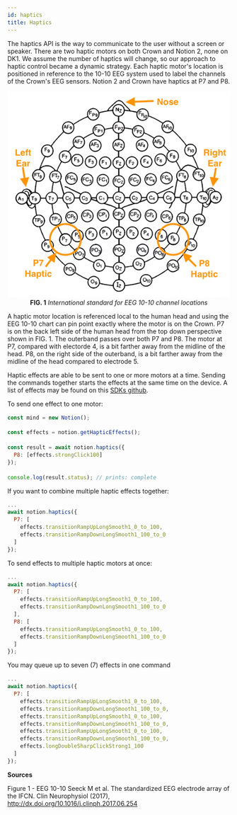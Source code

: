 ```yaml
---
id: haptics
title: Haptics
---
```


The haptics API is the way to communicate to the user without a screen or speaker. There are two haptic motors on both Crown and Notion 2, none on DK1. We assume the number of haptics will change, so our approach to haptic control became a dynamic strategy. Each haptic motor's location is positioned in reference to the 10-10 EEG system used to label the channels of the Crown's EEG sensors. Notion 2 and Crown have haptics at P7 and P8.

<p align="center">
  <img alt="EEG-10-10" src="../assets/images/api/eeg-10-10.png">
  <b>FIG. 1</b><i> International standard for EEG 10-10 channel locations</i>
</p>

A haptic motor location is referenced local to the human head and using the EEG 10-10 chart can pin point exactly where the motor is on the Crown. P7 is on the back left side of the human head from the top down perspective shown in FIG. 1. The outerband passes over both P7 and P8. The motor at P7, compared with electorde 4, is a bit farther away from the midline of the head. P8, on the right side of the outerband, is a bit farther away from the midline of the head compared to electrode 5.

Haptic effects are able to be sent to one or more motors at a time. Sending the commands together starts the effects at the same time on the device. A list of effects may be found on this [SDKs github](https://github.com/neurosity/notion-js/blob/master/src/utils/hapticEffects.ts).

To send one effect to one motor:

```js
const mind = new Notion();

const effects = notion.getHapticEffects();

const result = await notion.haptics({
  P8: [effects.strongClick100]
});

console.log(result.status); // prints: complete
```

If you want to combine multiple haptic effects together:

```js
...
await notion.haptics({
  P7: [
    effects.transitionRampUpLongSmooth1_0_to_100,
    effects.transitionRampDownLongSmooth1_100_to_0
  ]
});
```

To send effects to multiple haptic motors at once:

```js
...
await notion.haptics({
  P7: [
    effects.transitionRampUpLongSmooth1_0_to_100,
    effects.transitionRampDownLongSmooth1_100_to_0
  ],
  P8: [
    effects.transitionRampUpLongSmooth1_0_to_100,
    effects.transitionRampDownLongSmooth1_100_to_0
  ]
});
```

You may queue up to seven (7) effects in one command

```js
...
await notion.haptics({
  P7: [
    effects.transitionRampUpLongSmooth1_0_to_100,
    effects.transitionRampDownLongSmooth1_100_to_0,
    effects.transitionRampUpLongSmooth1_0_to_100,
    effects.transitionRampDownLongSmooth1_100_to_0,
    effects.transitionRampUpLongSmooth1_0_to_100,
    effects.transitionRampDownLongSmooth1_100_to_0,
    effects.longDoubleSharpClickStrong1_100
  ]
});
```

**Sources**

Figure 1 - EEG 10-10
Seeck M et al. The standardized EEG electrode array of the IFCN. Clin Neurophysiol (2017), http://dx.doi.org/10.1016/j.clinph.2017.06.254
